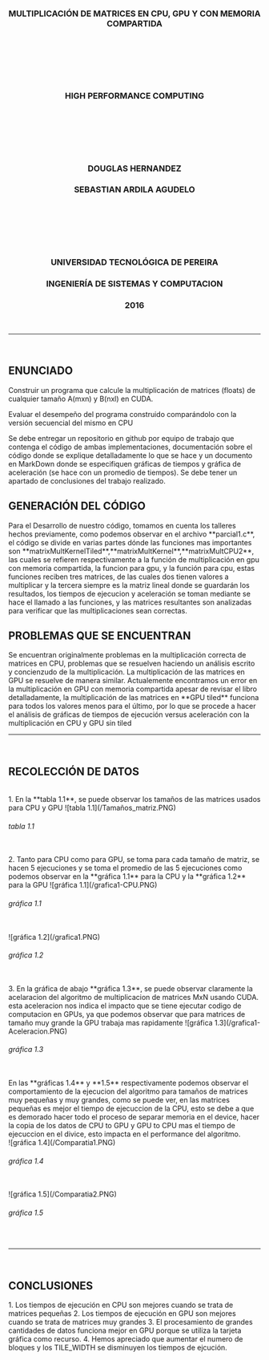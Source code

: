<h3 align="center">MULTIPLICACIÓN DE MATRICES EN CPU, GPU Y CON MEMORIA COMPARTIDA</h3>
<br>
<br>
<br>
<br>
<br>
<h3 align="center">HIGH PERFORMANCE COMPUTING</h3>
<br>
<br>
<br>
<br>
<br>
<h3 align="center">DOUGLAS HERNANDEZ</h3>
<h3 align="center">SEBASTIAN ARDILA AGUDELO</h3>
<br>
<br>
<br>
<br>
<br>
<h3 align="center">UNIVERSIDAD TECNOLÓGICA DE PEREIRA</h3>
<h3 align="center">INGENIERÍA DE SISTEMAS Y COMPUTACION</h3>
<h3 align="center">2016</h3>
<br>
<HR width=100% align="center">
<br>
<h2 >ENUNCIADO</h2>
Construir un programa que calcule la multiplicación de matrices (floats) de cualquier tamaño A(mxn) y B(nxl) en  CUDA.

Evaluar el desempeño del programa construido comparándolo con la versión secuencial del mismo en CPU

Se debe entregar un repositorio en github por equipo de trabajo que contenga el código de ambas implementaciones, documentación sobre el código donde se explique detalladamente lo que se hace y un documento  en MarkDown donde se especifiquen gráficas de tiempos y gráfica de aceleración (se hace con un promedio de tiempos). Se debe tener un apartado de conclusiones del trabajo realizado.
<br>
<h2 >GENERACIÓN DEL CÓDIGO</h2>
Para el Desarrollo de nuestro código, tomamos en cuenta los talleres hechos previamente, como podemos observar en el archivo **parcial1.c**, el código se divide en varias partes dónde las funciones mas importantes son **matrixMultKernelTiled**,**matrixMultKernel**,**matrixMultCPU2**, las cuales se refieren respectivamente a la función de multiplicación en gpu con memoria compartida, la funcion para gpu, y la función para cpu, estas funciones reciben tres matrices, de las cuales dos tienen valores a multiplicar y la tercera siempre es la matriz lineal donde se guardarán los resultados, los tiempos de ejecucion y aceleración se toman mediante se hace el llamado a las funciones, y las matrices resultantes son analizadas para verificar que las multiplicaciones sean correctas.
<br>
<h2 >PROBLEMAS QUE SE ENCUENTRAN</h2>
Se encuentran originalmente problemas en la multiplicación correcta de matrices en CPU, problemas que se resuelven haciendo un análisis escrito y concienzudo de la multiplicación. La multiplicación de las matrices en GPU se resuelve de manera similar. Actualemente encontramos un error en la multiplicación en GPU con memoria compartida apesar de revisar el libro detalladamente, la multiplicación de las matrices en **GPU tiled** funciona para todos los valores menos para el último, por lo que se procede a hacer el análisis de gráficas de tiempos de ejecución versus aceleración con la multiplicación en CPU y GPU sin tiled
<br>
<HR width=100% align="center">
<br>
<h2>RECOLECCIÓN DE DATOS</h2>
<br>
1. En la **tabla 1.1**, se puede observar los tamaños de las matrices usados para CPU y GPU
![tabla 1.1](/Tamaños_matriz.PNG)
<br>
<h6>tabla 1.1</h6>
<br>
2. Tanto para CPU como para GPU, se toma para cada tamaño de matriz, se hacen 5 ejecuciones y se toma el promedio de las 5 ejecuciones como podemos observar en la **gráfica 1.1** para la CPU y la **gráfica 1.2** para la GPU
![gráfica 1.1](/grafica1-CPU.PNG)
<br>
<h6>gráfica 1.1</h6>
<br>
![gráfica 1.2](/grafica1.PNG)
<br>
<h6>gráfica 1.2</h6>
<br>
3. En la gráfica de abajo **gráfica 1.3**, se puede observar claramente la acelaracion del algoritmo de multiplicacion de matrices MxN usando CUDA. esta aceleracion nos indica el impacto que se tiene ejecutar codigo de computacion en GPUs, ya que podemos observar que para matrices de tamaño muy grande la GPU trabaja mas rapidamente
![gráfica 1.3](/grafica1-Aceleracion.PNG)
<br>
<h6>gráfica 1.3</h6>
<br>
En las **gráficas 1.4** y **1.5** respectivamente podemos observar el comportamiento de la ejecucion del algoritmo para tamaños de matrices muy pequeñas y muy grandes, como se puede ver, en las matrices pequeñas es mejor el tiempo de ejecuccion de la CPU, esto se debe a que es demorado hacer todo el proceso de separar memoria en el device, hacer la copia de los datos de CPU to GPU y GPU to CPU mas el tiempo de ejecuccion en el divice, esto impacta en el performance del algoritmo.
<br>
![gráfica 1.4](/Comparatia1.PNG)
<br>
<h6>gráfica 1.4</h6>
<br>
![gráfica 1.5](/Comparatia2.PNG)
<br>
<h6>gráfica 1.5</h6>
<br>
<HR width=100% align="center">
<br>
<h2>CONCLUSIONES</h2>
1. Los tiempos de ejecución en CPU son mejores cuando se trata de matrices pequeñas
2. Los tiempos de ejecución en GPU son mejores cuando se trata de matrices muy grandes
3. El procesamiento de grandes cantidades de datos funciona mejor en GPU porque se utiliza la tarjeta gráfica como recurso.
4. Hemos apreciado que aumentar el numero de bloques y los TILE_WIDTH se disminuyen los tiempos de ejcución.
<br>
